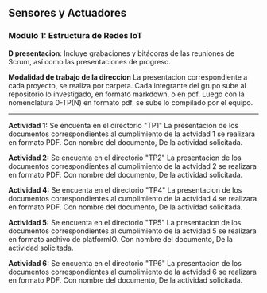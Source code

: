 ## Sensores y Actuadores
### Modulo 1: Estructura de Redes IoT 

**D presentacion**: Incluye grabaciones y bitácoras de las reuniones de Scrum, así como las presentaciones de progreso.

**Modalidad de trabajo de la direccion**
La presentacion correspondiente a cada proyecto, se realiza por carpeta. Cada integrante del grupo sube al repositorio lo investigado, en formato markdown, o en pdf. Luego con la nomenclatura 0-TP(N) en formato pdf. se sube lo compilado por el equipo.

---

**Actividad 1:** Se encuenta en el directorio "TP1"
La presentacion de los documentos correspondientes al cumplimiento de la actvidad 1 se realizara en formato PDF. Con nombre del documento, De la actividad solicitada. 

**Actividad 2:** Se encuenta en el directorio "TP2"
La presentacion de los documentos correspondientes al cumplimiento de la actvidad 2 se realizara en formato PDF. Con nombre del documento, De la actividad solicitada. 

**Actividad 4:** Se encuenta en el directorio "TP4"
La presentacion de los documentos correspondientes al cumplimiento de la actvidad 4 se realizara en formato PDF. Con nombre del documento, De la actividad solicitada. 

**Actividad 5:** Se encuenta en el directorio "TP5"
La presentacion de los documentos correspondientes al cumplimiento de la actvidad 5 se realizara en formato archivo de platformIO. Con nombre del documento, De la actividad solicitada. 

**Actividad 6:** Se encuenta en el directorio "TP6"
La presentacion de los documentos correspondientes al cumplimiento de la actvidad 6 se realizara en formato PDF. Con nombre del documento, De la actividad solicitada. 

